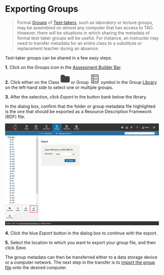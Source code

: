 <!--
created_at: 2016-12-15
authors:         
    - "Catherine Pease"
--> 

# Exporting Groups

>Formal [Groups](../appendix/glossary.md#group) of [Test-takers](../appendix/glossary.md#test-taker), such as laboratory or lecture groups, may be assembled on almost any computer that has access to TAO. However, there will be situations in which sharing the metadata of formal test-taker groups will be useful. For instance, an instructor may need to transfer metadata for an entire class to a substitute or replacement teacher during an absence. 

Test-taker groups can be shared in a few easy steps.

**1.**  Click on the Groups icon in the [Assessment Builder Bar](../appendix/glossary.md#assessment-builder-bar).

**2.**  Click either on the Class ![class](../resources/_icons/folder.png) or Group ![item](../resources/_icons/item.png) symbol in the Group [Library](../appendix/glossary.md#library) on the left-hand side to select one or multiple groups.

**3.**  After the selection, click *Export* in the button bank below the library.

In the dialog box, confirm that the folder or group metadata file highlighted is the one that should be exported as a Resource Description Framework (RDF) file.

![Exporting Groups of Test-takers](../resources/backend/groups/export-2.png)

**4.**  Click the blue *Export* button in the dialog box to continue with the export.

**5.**  Select the location to which you want to export your group file, and then click *Save*.

The group metadata can then be transferred either to a data storage device or a computer network. The next step in the transfer is to [import the group file](../groups/importing-groups.md) onto the desired computer.

